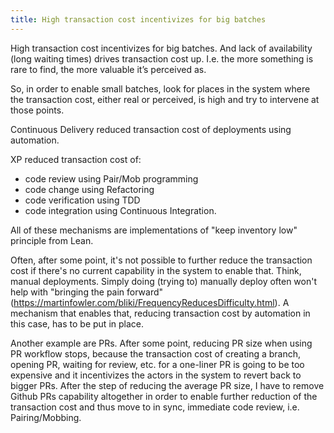 ```yaml
---
title: High transaction cost incentivizes for big batches
---
```


High transaction cost incentivizes for big batches. And lack of availability (long waiting times) drives transaction cost up. I.e. the more something is rare to find, the more valuable it’s perceived as.

So, in order to enable small batches, look for places in the system where the transaction cost, either real or perceived, is high and try to intervene at those points.



Continuous Delivery reduced transaction cost of deployments using automation.

XP reduced transaction cost of:
- code review using Pair/Mob programming
- code change using Refactoring
- code verification using TDD
- code integration using Continuous Integration.

All of these mechanisms are implementations of "keep inventory low" principle from Lean.


Often, after some point, it's not possible to further reduce the transaction cost if there's no current capability in the system to enable that.
Think, manual deployments. Simply doing (trying to) manually deploy often won't help with "bringing the pain forward"(https://martinfowler.com/bliki/FrequencyReducesDifficulty.html). A mechanism that enables that, reducing transaction cost by automation in this case, has to be put in place.  

Another example are PRs. After some point, reducing PR size when using PR workflow stops, because the transaction cost of creating a branch, opening PR, waiting for review, etc. for a one-liner PR is going to be too expensive and it incentivizes the actors in the system to revert back to bigger PRs.
After the step of reducing the average PR size, I have to remove Github PRs capability altogether in order to enable further reduction of the transaction cost and thus move to in sync, immediate code review, i.e. Pairing/Mobbing.
